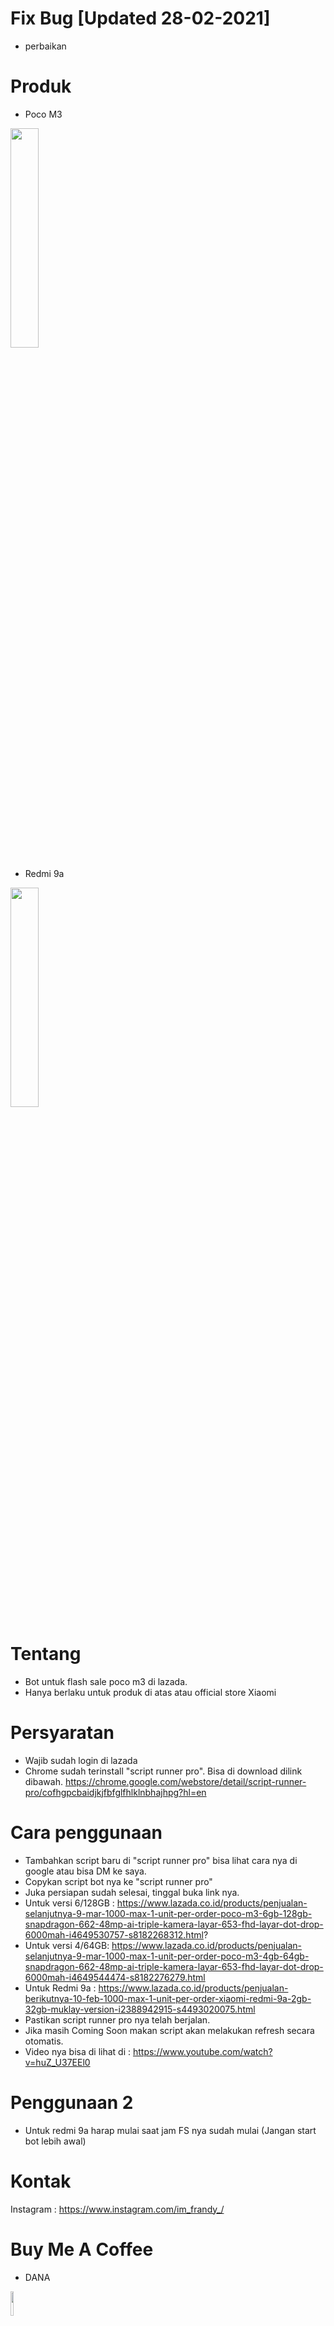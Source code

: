 # Fix Bug [Updated 28-02-2021]
- perbaikan

# Produk
- Poco M3
<img src="https://id-live-01.slatic.net/p/230635e46b0fe7fed0c1ea3988b13cb4.jpg" width="30%">

- Redmi 9a
<img src="https://id-test-11.slatic.net/shop/55a9976288a56acbd31da64cc7f738fc.jpeg" width="30%">

# Tentang

- Bot untuk flash sale poco m3 di lazada.
- Hanya berlaku untuk produk di atas atau official store Xiaomi

# Persyaratan
- Wajib sudah login di lazada
- Chrome sudah terinstall "script runner pro". Bisa di download dilink dibawah.
https://chrome.google.com/webstore/detail/script-runner-pro/cofhgpcbaidjkjfbfglfhlklnbhajhpg?hl=en

# Cara penggunaan
- Tambahkan script baru di "script runner pro" bisa lihat cara nya di google atau bisa DM ke saya.
- Copykan script bot nya ke "script runner pro"
- Juka persiapan sudah selesai, tinggal buka link nya.
- Untuk versi 6/128GB :
https://www.lazada.co.id/products/penjualan-selanjutnya-9-mar-1000-max-1-unit-per-order-poco-m3-6gb-128gb-snapdragon-662-48mp-ai-triple-kamera-layar-653-fhd-layar-dot-drop-6000mah-i4649530757-s8182268312.html?
- Untuk versi 4/64GB:
https://www.lazada.co.id/products/penjualan-selanjutnya-9-mar-1000-max-1-unit-per-order-poco-m3-4gb-64gb-snapdragon-662-48mp-ai-triple-kamera-layar-653-fhd-layar-dot-drop-6000mah-i4649544474-s8182276279.html
- Untuk Redmi 9a : 
https://www.lazada.co.id/products/penjualan-berikutnya-10-feb-1000-max-1-unit-per-order-xiaomi-redmi-9a-2gb-32gb-muklay-version-i2388942915-s4493020075.html
- Pastikan script runner pro nya telah berjalan.
- Jika masih Coming Soon makan script akan melakukan refresh secara otomatis.
- Video nya bisa di lihat di : https://www.youtube.com/watch?v=huZ_U37EEl0

# Penggunaan 2
- Untuk redmi 9a harap mulai saat jam FS nya sudah mulai (Jangan start bot lebih awal)

# Kontak
Instagram : https://www.instagram.com/im_frandy_/

# Buy Me A Coffee
- DANA
<img src="https://1.bp.blogspot.com/-PU-UEtHKmOQ/YCzLcxNkQdI/AAAAAAAAFt0/CVkQWDVcjFUJ2FHUT7JOGckiXkSTwVegQCLcBGAsYHQ/s16000/Screenshot_2021-02-17-15-48-55-683_id.dana.jpg" width="10%">

- OVO
<img src="https://1.bp.blogspot.com/-XkxZQJunCs8/YCzLc1dWW8I/AAAAAAAAFtw/T7qaXud4yOsnSck9ZctW57vzi7QVUMDuACLcBGAsYHQ/s16000/Screenshot_2021-02-17-15-48-01-001_ovo.id.jpg" width="10%">

https://www.google.com/search?q=bot+lazada&oq=bot+lazada&aqs=chrome..69i57j0i22i30l2j0i22i30i395l3j69i60l2.3023j1j7&sourceid=chrome&ie=UTF-8
Bot Flash Sale Lazada Terbaru

